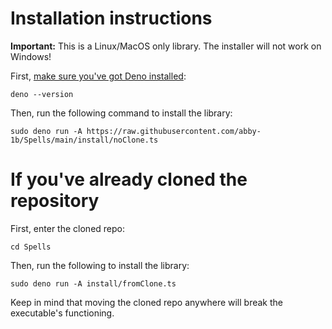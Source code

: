 
# Installation instructions

**Important:** This is a Linux/MacOS only library. The installer will not work on Windows!

First, [make sure you've got Deno installed](https://deno.land/manual@v1.31.1/getting_started/installation):
```
deno --version
```

Then, run the following command to install the library:
```
sudo deno run -A https://raw.githubusercontent.com/abby-1b/Spells/main/install/noClone.ts
```

# If you've already cloned the repository

First, enter the cloned repo:
```
cd Spells
```

Then, run the following to install the library:
```
sudo deno run -A install/fromClone.ts
```

Keep in mind that moving the cloned repo anywhere will break the executable's functioning.


